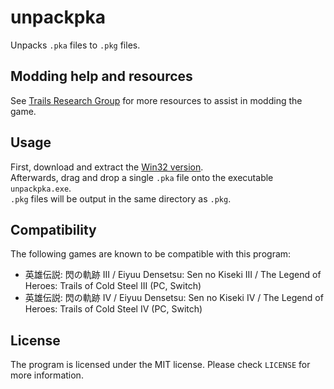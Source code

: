 # unpackpka

Unpacks `.pka` files to `.pkg` files.

## Modding help and resources

See [Trails Research Group](https://github.com/Trails-Research-Group) for more resources to assist in modding the game.  

## Usage

First, download and extract the [Win32 version](https://github.com/uyjulian/unpackpka/releases/latest/download/unpackpka-win32.zip).  
Afterwards, drag and drop a single `.pka` file onto the executable `unpackpka.exe`.  
`.pkg` files will be output in the same directory as `.pkg`.  

## Compatibility

The following games are known to be compatible with this program:  
* 英雄伝説: 閃の軌跡 III / Eiyuu Densetsu: Sen no Kiseki III / The Legend of Heroes: Trails of Cold Steel III (PC, Switch)
* 英雄伝説: 閃の軌跡 IV / Eiyuu Densetsu: Sen no Kiseki IV / The Legend of Heroes: Trails of Cold Steel IV (PC, Switch)

## License

The program is licensed under the MIT license. Please check `LICENSE` for more information.

